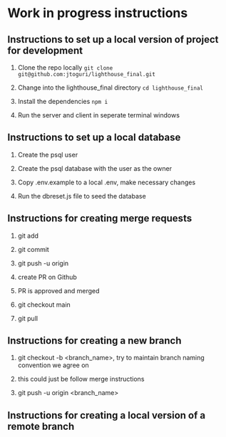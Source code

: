 # Work in progress instructions

## Instructions to set up a local version of project for development

1. Clone the repo locally `git clone git@github.com:jtoguri/lighthouse_final.git`

1. Change into the lighthouse_final directory `cd lighthouse_final`

1. Install the dependencies `npm i`

1. Run the server and client in seperate terminal windows

## Instructions to set up a local database

1. Create the psql user

1. Create the psql database with the user as the owner

1. Copy .env.example to a local .env, make necessary changes

1. Run the dbreset.js file to seed the database

## Instructions for creating merge requests

1. git add

1. git commit 

1. git push -u origin <branch>

1. create PR on Github

1. PR is approved and merged

1. git checkout main

1. git pull

## Instructions for creating a new branch

1. git checkout -b <branch_name>, try to maintain branch naming
convention we agree on

1. this could just be follow merge instructions

1. git push -u origin <branch_name>

## Instructions for creating a local version of a remote branch
